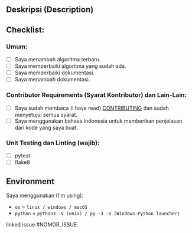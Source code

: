## Deskripsi (Description)
<!-- Deskripsikan tentang perubahan yang kamu berikan. -->

## Checklist:
### Umum:
<!-- Checklist semua perubahan yang sesuai. -->
- [ ] Saya menambah algoritma terbaru.
- [ ] Saya memperbaiki algoritma yang sudah ada.
- [ ] Saya memperbaiki dokumentasi.
- [ ] Saya menambah dokumentasi.

### Contributor Requirements (Syarat Kontributor) dan Lain-Lain:
<!-- Checklist semua perubahan yang sesuai. Wajib checklist opsi pertama. -->
 - [ ] Saya sudah membaca (I have read) [CONTRIBUTING](https://github.com/bellshade/OpenSeries/blob/main/CONTRIBUTING.md) dan sudah menyetujui semua syarat.
 - [ ] Saya menggunakan bahasa Indonesia untuk memberikan penjelasan dari kode yang saya buat.

### Unit Testing dan Linting (wajib):
<!-- Checklist unit tester / linter yang sesuai. -->
- [ ] pytest
- [ ] flake8

## Environment

Saya menggunakan (I'm using):
<!-- Ganti sesuai yang digunakan. -->
- ``os`` = ``linux / windows / macOS``
- ``python`` = ``python3 -V (unix) / py -3 -V (Windows-Python launcher)``
<!-- Kami menggunakan Python versi 3 dan tidak menyarankan untuk menggunakan Python 2. -->

<!-- Jika ada gagal pada salah satu test, kami akan mengeceknya kembali. -->
<!-- If there is a failure in one of the tests, we will check it again. -->
linked issue #NOMOR_ISSUE <!--contoh #1-->